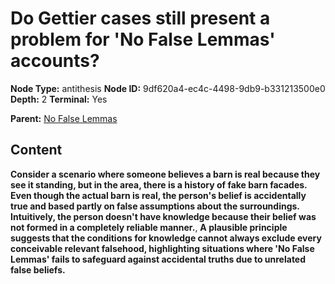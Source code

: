 # Do Gettier cases still present a problem for 'No False Lemmas' accounts?

**Node Type:** antithesis
**Node ID:** 9df620a4-ec4c-4498-9db9-b331213500e0
**Depth:** 2
**Terminal:** Yes

**Parent:** [No False Lemmas](no-false-lemmas.md)

## Content

**Consider a scenario where someone believes a barn is real because they see it standing, but in the area, there is a history of fake barn facades. Even though the actual barn is real, the person's belief is accidentally true and based partly on false assumptions about the surroundings. Intuitively, the person doesn't have knowledge because their belief was not formed in a completely reliable manner.**, **A plausible principle suggests that the conditions for knowledge cannot always exclude every conceivable relevant falsehood, highlighting situations where 'No False Lemmas' fails to safeguard against accidental truths due to unrelated false beliefs.**
